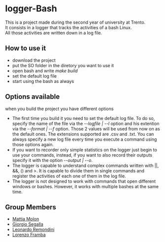 # logger-Bash
This is a project made during the second year of university at Trento.<br />
It consists in a logger that tracks the activities of a bash Linux.<br />
All those activities are written down in a log file. 

## How to use it
* download the project
* put the SO folder in the diretory you want to use it
* open bash and write *make build*
* set the default log file
* start using the bash as always

## Options available
when you build the project you have different options
* The first time you build it you need to set the default log file. To do so, specify the name of the file via the *--logfile | --l* option and his extention via the *--format | --f* option. Those 2 values will be used from now on as the default ones. The extensions supported are .csv and .txt. You can always specify a new log file every time you execute a command using those options again.
* If you want to recorder only simple statistics on the logger just begin to use your commands, instead, if you want to also record their outputs specify it with the option *--output | --o*.
* The logger is capable to understand complex commands written with ||, &&, () and >. It is capable to divide them in single commands and register the activities of each one of them in the log file.
* The logger is not designed to work with commands that open different windows or bashes. However, it works with multiple bashes at the same time.

## Group Members
* [Mattia Molon](https://github.com/MattiaMolon)
* [Giorgio Segalla](https://github.com/GiorgioSgl)
* [Leonardo Remondini](https://github.com/leonardoremondini)
* [Lorenzo Framba](https://github.com/lorenzoFramba)
